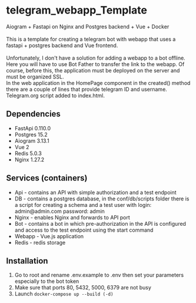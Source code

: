 <h1>telegram_webapp_Template</h1>
Aiogram + Fastapi on Nginx and Postgres backend + Vue + Docker
<br>
<br>
This is a template for creating a telegram bot with webapp that uses a fastapi + postgres backend and Vue frontend.
<br>
<br>
Unfortunately, I don't have a solution for adding a webapp to a bot offline. Here you will have to use Bot Father to transfer the link to the webapp. 
Of course, before this, the application must be deployed on the server and must be organized SSL.
<br>
In the web application in the HomePage component in the created() method there are a couple of lines that provide telegram ID and username.
Telegram.org script added to index.html.
<h2>Dependencies</h2>

<ul>
<li>FastApi 0.110.0</li>
<li>Postgres 15.2</li>
<li>Aiogram 3.13.1</li>
<li>Vue 2</li>
<li>Redis 5.0.3</li>
<li>Nginx 1.27.2</li>
</ul>

<h2>Services (containers)</h2>

<ul>
<li>Api - contains an API with simple authorization and a test endpoint</li>
<li>DB - contains a postgres database, in the conf/db/scripts folder there is a script for creating a schema and a test user with login: admin@admin.com password: admin</li>
<li>Nginx - enables Nginx and forwards to API port</li>
<li>Bot - contains a bot in which pre-authorization in the API is configured and access to the test endpoint using the start command</li>
<li>Webapp - Vue.js application </li>
<li>Redis - redis storage</li>
</ul>

<h2>Installation</h2>

<ol>
<li>Go to root and rename .env.example to .env then set your parameters especially to the bot token</li>
<li>Make sure that ports 80, 5432, 5000, 6379 are not busy</li>
<li>Launch <code>docker-compose up --build (-d)</code></li>
</ol>